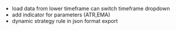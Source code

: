 - load data from lower timeframe can switch timeframe dropdown
- add indicator for parameters (ATR,EMA)
- dynamic strategy rule in json format export